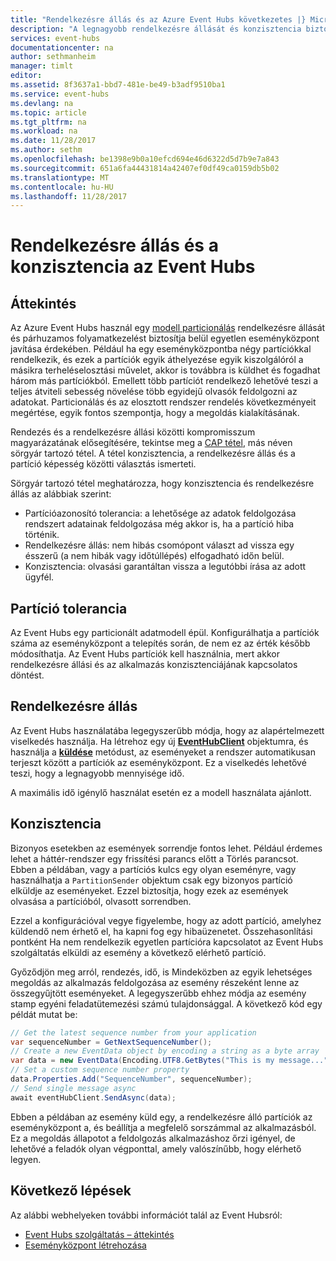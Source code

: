 ```yaml
---
title: "Rendelkezésre állás és az Azure Event Hubs következetes |} Microsoft Docs"
description: "A legnagyobb rendelkezésre állását és konzisztencia biztosításához az Azure Event Hubs partíciók használatával hogyan."
services: event-hubs
documentationcenter: na
author: sethmanheim
manager: timlt
editor: 
ms.assetid: 8f3637a1-bbd7-481e-be49-b3adf9510ba1
ms.service: event-hubs
ms.devlang: na
ms.topic: article
ms.tgt_pltfrm: na
ms.workload: na
ms.date: 11/28/2017
ms.author: sethm
ms.openlocfilehash: be1398e9b0a10efcd694e46d6322d5d7b9e7a843
ms.sourcegitcommit: 651a6fa44431814a42407ef0df49ca0159db5b02
ms.translationtype: MT
ms.contentlocale: hu-HU
ms.lasthandoff: 11/28/2017
---
```

# <a name="availability-and-consistency-in-event-hubs"></a>Rendelkezésre állás és a konzisztencia az Event Hubs

## <a name="overview"></a>Áttekintés
Az Azure Event Hubs használ egy [modell particionálás](event-hubs-features.md#partitions) rendelkezésre állását és párhuzamos folyamatkezelést biztosítja belül egyetlen eseményközpont javítása érdekében. Például ha egy eseményközpontba négy partíciókkal rendelkezik, és ezek a partíciók egyik áthelyezése egyik kiszolgálóról a másikra terheléselosztási művelet, akkor is továbbra is küldhet és fogadhat három más partíciókból. Emellett több partíciót rendelkező lehetővé teszi a teljes átviteli sebesség növelése több egyidejű olvasók feldolgozni az adatokat. Particionálás és az elosztott rendszer rendelés következményeit megértése, egyik fontos szempontja, hogy a megoldás kialakításának.

Rendezés és a rendelkezésre állási közötti kompromisszum magyarázatának elősegítésére, tekintse meg a [CAP tétel](https://en.wikipedia.org/wiki/CAP_theorem), más néven sörgyár tartozó tétel. A tétel konzisztencia, a rendelkezésre állás és a partíció képesség közötti választás ismerteti.

Sörgyár tartozó tétel meghatározza, hogy konzisztencia és rendelkezésre állás az alábbiak szerint:
* Partícióazonosító tolerancia: a lehetősége az adatok feldolgozása rendszert adatainak feldolgozása még akkor is, ha a partíció hiba történik.
* Rendelkezésre állás: nem hibás csomópont választ ad vissza egy ésszerű (a nem hibák vagy időtúllépés) elfogadható időn belül.
* Konzisztencia: olvasási garantáltan vissza a legutóbbi írása az adott ügyfél.

## <a name="partition-tolerance"></a>Partíció tolerancia
Az Event Hubs egy particionált adatmodell épül. Konfigurálhatja a partíciók száma az eseményközpont a telepítés során, de nem ez az érték később módosíthatja. Az Event Hubs partíciók kell használnia, mert akkor rendelkezésre állási és az alkalmazás konzisztenciájának kapcsolatos döntést.

## <a name="availability"></a>Rendelkezésre állás
Az Event Hubs használatába legegyszerűbb módja, hogy az alapértelmezett viselkedés használja. Ha létrehoz egy új  **[EventHubClient](/dotnet/api/microsoft.azure.eventhubs.eventhubclient)**  objektumra, és használja a  **[küldése](/dotnet/api/microsoft.azure.eventhubs.eventhubclient.sendasync?view=azure-dotnet#Microsoft_Azure_EventHubs_EventHubClient_SendAsync_Microsoft_Azure_EventHubs_EventData_)**  metódust, az eseményeket a rendszer automatikusan terjeszt között a partíciók az eseményközpont. Ez a viselkedés lehetővé teszi, hogy a legnagyobb mennyisége idő.

A maximális idő igénylő használat esetén ez a modell használata ajánlott.

## <a name="consistency"></a>Konzisztencia
Bizonyos esetekben az események sorrendje fontos lehet. Például érdemes lehet a háttér-rendszer egy frissítési parancs előtt a Törlés parancsot. Ebben a példában, vagy a partíciós kulcs egy olyan eseményre, vagy használhatja a `PartitionSender` objektum csak egy bizonyos partíció elküldje az eseményeket. Ezzel biztosítja, hogy ezek az események olvasása a partícióból, olvasott sorrendben.

Ezzel a konfigurációval vegye figyelembe, hogy az adott partíció, amelyhez küldendő nem érhető el, ha kapni fog egy hibaüzenetet. Összehasonlítási pontként Ha nem rendelkezik egyetlen partícióra kapcsolatot az Event Hubs szolgáltatás elküldi az esemény a következő elérhető partíció.

Győződjön meg arról, rendezés, idő, is Mindeközben az egyik lehetséges megoldás az alkalmazás feldolgozása az esemény részeként lenne az összegyűjtött eseményeket. A legegyszerűbb ehhez módja az esemény stamp egyéni feladatütemezési számú tulajdonsággal. A következő kód egy példát mutat be:

```csharp
// Get the latest sequence number from your application
var sequenceNumber = GetNextSequenceNumber();
// Create a new EventData object by encoding a string as a byte array
var data = new EventData(Encoding.UTF8.GetBytes("This is my message..."));
// Set a custom sequence number property
data.Properties.Add("SequenceNumber", sequenceNumber);
// Send single message async
await eventHubClient.SendAsync(data);
```

Ebben a példában az esemény küld egy, a rendelkezésre álló partíciók az eseményközpont a, és beállítja a megfelelő sorszámmal az alkalmazásból. Ez a megoldás állapotot a feldolgozás alkalmazáshoz őrzi igényel, de lehetővé a feladók olyan végponttal, amely valószínűbb, hogy elérhető legyen.

## <a name="next-steps"></a>Következő lépések
Az alábbi webhelyeken további információt talál az Event Hubsról:

* [Event Hubs szolgáltatás – áttekintés](event-hubs-what-is-event-hubs.md)
* [Eseményközpont létrehozása](event-hubs-create.md)
